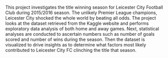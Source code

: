 This project investigates the title winning season for Leicester City Football Club during 2015/2016 season. The unlikely Premier League champions, Leicester City shocked 
the whole world by beating all odds. The project looks at the dataset retrieved from the Kaggle website and performs exploratory data analysis of both home and away games.
Next, statistical analyses are conducted to ascertain numbers such as number of goals scored and number of wins during the season.
Then the dataset is visualized to drive insights as to determine what factors most likely contributed to Leicester City FC clinching the title that season.
